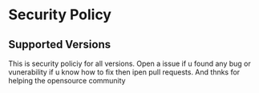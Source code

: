 # Security Policy

## Supported Versions

This is security policiy for all versions.
Open a issue if u found any bug or vunerability if u know how to fix then ipen pull requests.
And thnks for helping the opensource community 

